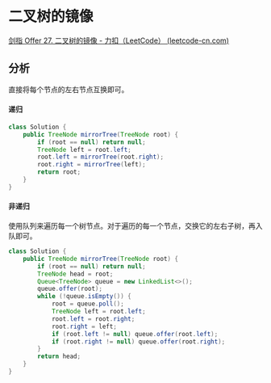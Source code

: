 # 二叉树的镜像

[剑指 Offer 27. 二叉树的镜像 - 力扣（LeetCode） (leetcode-cn.com)](https://leetcode-cn.com/problems/er-cha-shu-de-jing-xiang-lcof/)

## 分析

直接将每个节点的左右节点互换即可。

#### 递归

```java
class Solution {
    public TreeNode mirrorTree(TreeNode root) {
        if (root == null) return null;
        TreeNode left = root.left;
        root.left = mirrorTree(root.right);
        root.right = mirrorTree(left);
        return root;
    }
}
```

#### 非递归

使用队列来遍历每一个树节点。对于遍历的每一个节点，交换它的左右子树，再入队即可。

```java
class Solution {
    public TreeNode mirrorTree(TreeNode root) {
        if (root == null) return null;
        TreeNode head = root;
        Queue<TreeNode> queue = new LinkedList<>();
        queue.offer(root);
        while (!queue.isEmpty()) {
            root = queue.poll();
            TreeNode left = root.left;
            root.left = root.right;
            root.right = left;
            if (root.left != null) queue.offer(root.left);
            if (root.right != null) queue.offer(root.right);
        }
        return head;
    }
}
```

